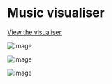 # Music visualiser

[View the visualiser](http://chardos.github.io/music_viz)

![image](https://user-images.githubusercontent.com/4082442/50379892-5662ca80-06ab-11e9-8264-9ff4d3d1ed5a.png)

![image](https://user-images.githubusercontent.com/4082442/50379897-8611d280-06ab-11e9-8553-e25265392cd9.png)

![image](https://user-images.githubusercontent.com/4082442/50379898-a17cdd80-06ab-11e9-9de1-72a0a5f9e0e1.png)
